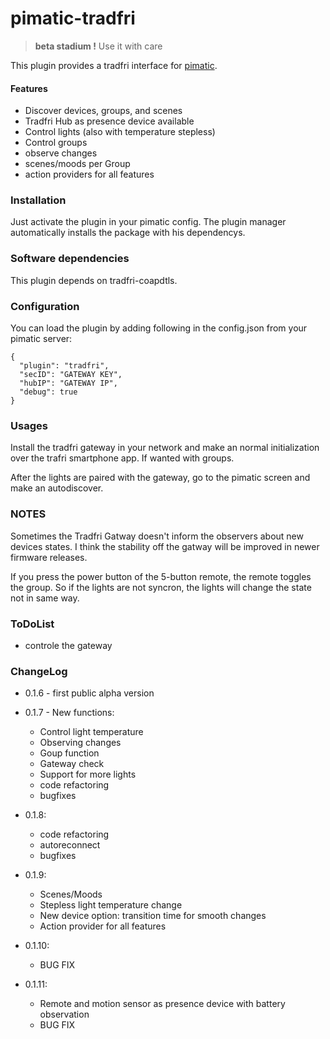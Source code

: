pimatic-tradfri
=======================

> **beta stadium !**
> Use it with care

This plugin provides a tradfri interface for [pimatic](https://pimatic.org/).


#### Features
* Discover devices, groups, and scenes
* Tradfri Hub as presence device available
* Control lights (also with temperature stepless)
* Control groups
* observe changes
* scenes/moods per Group
* action providers for all features

### Installation

Just activate the plugin in your pimatic config. The plugin manager automatically installs the package with his dependencys.

### Software dependencies

This plugin depends on tradfri-coapdtls.

### Configuration

You can load the plugin by adding following in the config.json from your pimatic server:

    {
      "plugin": "tradfri",
      "secID": "GATEWAY KEY",
      "hubIP": "GATEWAY IP",
      "debug": true
    }

### Usages

Install the tradfri gateway in your network and make an normal initialization over
the trafri smartphone app. If wanted with groups.

After the lights are paired with the gateway, go to the pimatic screen and
make an autodiscover.

### NOTES

Sometimes the Tradfri Gatway doesn't inform the observers about new devices states.
I think the stability off the gatway will be improved in newer firmware releases.

If you press the power button of the 5-button remote, the remote toggles the group.
So if the lights are not syncron, the lights will change the state not in same way.

### ToDoList
* controle the gateway

### ChangeLog
* 0.1.6 - first public alpha version

* 0.1.7 - New functions:
  * Control light temperature
  * Observing changes
  * Goup function
  * Gateway check
  * Support for more lights
  * code refactoring
  * bugfixes

* 0.1.8:
  * code refactoring
  * autoreconnect
  * bugfixes

* 0.1.9:
  * Scenes/Moods
  * Stepless light temperature change
  * New device option: transition time for smooth changes
  * Action provider for all features

* 0.1.10:
  * BUG FIX

* 0.1.11:
  * Remote and motion sensor as presence device with battery observation
  * BUG FIX
